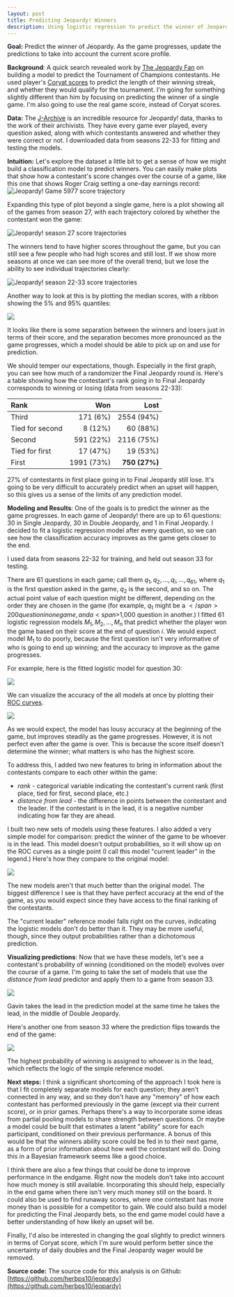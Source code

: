 ```yaml
---
layout: post
title: Predicting Jeopardy! Winners
description: Using logistic regression to predict the winner of Jeopardy!
---
```


**Goal:** Predict the winner of Jeopardy. As the game progresses, update the predictions to take into account the current score profile.

**Background**: A quick search revealed work by [The Jeopardy Fan](https://thejeopardyfan.com/2016/04/making-jeopardy-predictions-a-methodology.html) on building a model to predict the Tournament of Champions contestants. He used player's [Coryat scores](http://j-archive.com/help.php#coryatscore) to predict the length of their winning streak, and whether they would qualify for the tournament. I'm going for something slightly different than him by focusing on predicting the winner of a single game. I'm also going to use the real game score, instead of Coryat scores.

**Data:** The [J-Archive](http://j-archive.com) is an incredible resource for Jeopardy! data, thanks to the work of their archivists. They have every game ever played, every question asked, along with which contestants answered and whether they were correct or not. I downloaded data from seasons 22-33 for fitting and testing the models.

**Intuition:** Let's explore the dataset a little bit to get a sense of how we might build a classification model to predict winners. You can easily make plots that show how a contestant's score changes over the course of a game, like this one that shows Roger Craig setting a one-day earnings record:
<img src='/public/images/game5977.png' alt='Jeopardy! Game 5977 score trajectory' class='large'/>

Expanding this type of plot beyond a single game, here is a plot showing all of the games from season 27, with each trajectory colored by whether the contestant won the game:

<img src='/public/images/season27-trajectories.png' alt='Jeopardy! season 27 score trajectories' class='large' />

The winners tend to have higher scores throughout the game, but you can still see a few people who had high scores and still lost. If we show more seasons at once we can see more of the overall trend, but we lose the ability to see individual trajectories clearly:

<img src='/public/images/season22-33-trajectories.png' alt='Jeopardy! season 22-33 score trajectories' class='large' />

Another way to look at this is by plotting the median scores, with a ribbon showing the 5% and 95% quantiles:

<img src='/public/images/season22-33-trajectories-ribbon.png' class='large' />

It looks like there is some separation between the winners and losers just in terms of their score, and the separation becomes more pronounced as the game progresses, which a model should be able to pick up on and use for prediction.

We should temper our expectations, though. Especially in the first graph, you can see how much of a randomizer the Final Jeopardy round is. Here's a table showing how the contestant's rank going in to Final Jeopardy corresponds to winning or losing (data from seasons 22-33):

|Rank            | Won        | Lost       |
|:---------------|-----------:|-----------:|
|Third           |  171 (6%)  |  2554 (94%)|
|Tied for second |    8 (12%) |    60 (88%)|
|Second          |  591 (22%) |  2116 (75%)|
|Tied for first  |   17 (47%) |    19 (53%)|
|First           | 1991 (73%) |   **750 (27%)**|

27% of contestants in first place going in to Final Jeopardy still lose. It's going to be very difficult to accurately predict when an upset will happen, so this gives us a sense of the limits of any prediction model.

**Modeling and Results**: One of the goals is to predict the winner as the game progresses. In each game of Jeopardy! there are up to 61 questions: 30 in Single Jeopardy, 30 in Double Jeopardy, and 1 in Final Jeopardy. I decided to fit a logistic regression model after every question, so we can see how the classification accuracy improves as the game gets closer to the end.

I used data from seasons 22-32 for training, and held out season 33 for testing. 

There are 61 questions in each game; call them $q_{1},q_{2},...,q_{i},...,q_{61}$, where $q_{1}$ is the first question asked in the game, $q_{2}$ is the second, and so on. The actual point value of each question might be different, depending on the order they are chosen in the game (for example, $q_{1}$ might be a <span>$</span>200 question in one game, and a <span>$</span>1,000 question in another.)  I fitted 61 logistic regression models ${M_{1}, M_{2}, ...,M_{n}}$ that predict whether the player won the game based on their score at the end of question $i$. We would expect model $M_{1}$ to do poorly, because the first question isn't very informative of who is going to end up winning; and the accuracy to improve as the game progresses.

For example, here is the fitted logistic model for question 30:

<img src='/public/images/logistic-regression-curve-question-30.png' />

We can visualize the accuracy of the all models at once by plotting their [ROC curves](https://en.wikipedia.org/wiki/Receiver_operating_characteristic). 

<img src='/public/images/roc1.png' class='large' />

As we would expect, the model has lousy accuracy at the beginning of the game, but improves steadily as the game progresses. However, it is not perfect even after the game is over. This is because the score itself doesn't determine the winner; what matters is who has the highest score.

To address this, I added two new features to bring in information about the contestants compare to each other within the game:

- _rank_ - categorical variable indicating the contestant's current rank (first place, tied for first, second place, etc.)
- _distance from lead_ - the difference in points between the contestant and the leader. If the contestant is in the lead, it is a negative number indicating how far they are ahead.

I built two new sets of models using these features. I also added a very simple model for comparison: predict the winner of the game to be whoever is in the lead. This model doesn't output probabilities, so it will show up on the ROC curves as a single point (I call this model "current leader" in the legend.) Here's how they compare to the original model:

<img src='/public/images/rocs1.png' class='large' />

The new models aren't that much better than the original model. The biggest difference I see is that they have perfect accuracy at the end of the game, as you would expect since they have access to the final ranking of the contestants. 

The "current leader" reference model falls right on the curves, indicating the logistic models don't do better than it. They may be more useful, though, since they output probabilities rather than a dichotomous prediction.

**Visualizing predictions**: Now that we have these models, let's see a contestant's probability of winning (conditioned on the model) evolves over the course of a game. I'm going to take the set of models that use the _distance from lead_ predictor and apply them to a game from season 33.

<img src='/public/images/game7573.png' class='large' />

Gavin takes the lead in the prediction model at the same time he takes the lead, in the middle of Double Jeopardy.

Here's another one from season 33 where the prediction flips towards the end of the game:

<img src='/public/images/game7544.png' class='large' />

The highest probability of winning is assigned to whoever is in the lead, which reflects the logic of the simple reference model. 

**Next steps:**
I think a significant shortcoming of the approach I took here is that I fit completely separate models for each question; they aren't connected in any way, and so they don't have any "memory" of how each contestant has performed previously in the game (except via their current score), or in prior games. Perhaps there's a way to incorporate some ideas from partial pooling models to share strength between questions. Or maybe a model could be built that estimates a latent "ability" score for each participant, conditioned on their previous performance. A bonus of this would be that the winners ability score could be fed in to their next game, as a form of prior information about how well the contestant will do. Doing this in a Bayesian framework seems like a good choice.

I think there are also a few things that could be done to improve performance in the endgame. Right now the models don't take into account how much money is still available. Incorporating this should help, especially in the end game when there isn't very much money still on the board. It could also be used to find runaway scores, where one contestant has more money than is possible for a competitor to gain. We could also build a model for predicting the Final Jeopardy bets, so the end game model could have a better understanding of how likely an upset will be. 

Finally, I'd also be interested in changing the goal slightly to predict winners in terms of Coryat score, which I'm sure would perform better since the uncertainty of daily doubles and the Final Jeopardy wager would be removed. 

**Source code:**
The source code for this analysis is on Github: [https://github.com/herbps10/jeopardy](https://github.com/herbps10/jeopardy)

